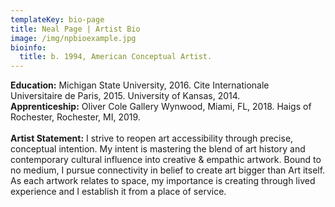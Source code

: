 ```yaml
---
templateKey: bio-page
title: Neal Page | Artist Bio
image: /img/npbioexample.jpg
bioinfo:
  title: b. 1994, American Conceptual Artist.
---
```

**Education:** Michigan State University, 2016. Cite Internationale
<br>
Universitaire de Paris, 2015. University of Kansas, 2014.<br> 
**Apprenticeship:** Oliver Cole Gallery Wynwood, Miami, FL, 2018. Haigs of Rochester, Rochester, MI, 2019.\
<br>
**Artist Statement:** I strive to reopen art accessibility through precise, conceptual intention. My intent is mastering the blend of art history and contemporary cultural influence into creative & empathic artwork. Bound to no medium, I pursue connectivity in belief to create art bigger than Art itself. As each artwork relates to space, my importance is creating through lived experience and I establish it from a place of service.